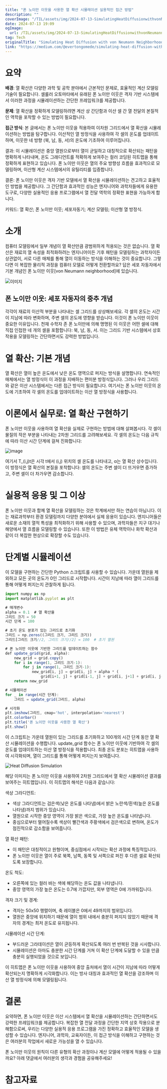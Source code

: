 ```yaml
---
title: "폰 노이만 이웃을 사용한 열 확산 시뮬레이션 실용적인 접근 방법"
description: ""
coverImage: "/TIL/assets/img/2024-07-13-SimulatingHeatDiffusionwithvonNeumannNeighborhoodAPracticalApproach_0.png"
date: 2024-07-13 19:09
ogImage: 
  url: /TIL/assets/img/2024-07-13-SimulatingHeatDiffusionwithvonNeumannNeighborhoodAPracticalApproach_0.png
tag: Tech
originalTitle: "Simulating Heat Diffusion with von Neumann Neighborhood: A Practical Approach"
link: "https://medium.com/@evertongomede/simulating-heat-diffusion-with-von-neumann-neighborhood-a-practical-approach-46802c877468"
---
```



# 요약

**배경**: 열 확산은 다양한 과학 및 공학 분야에서 근본적인 문제로, 효율적인 계산 모델링 기술이 필요합니다. 셀룰러 오토마타에서 유래된 폰 노이만 이웃은 격자 기반 시스템에서 이러한 과정을 시뮬레이션하는 간단한 프레임워크를 제공합니다.

**문제**: 열 확산을 정확하게 모델링하려면 계산 상 간단함과 이산 셀 간 열 전달의 본질적인 역학을 포착할 수 있는 방법이 필요합니다.

**접근 방식**: 본 글에서는 폰 노이만 이웃을 적용하여 이차원 그리드에서 열 확산을 시뮬레이션하는 방법을 탐구합니다. 이산적인 열 방정식을 사용하여 각 셀의 온도를 업데이트하며, 이웃한 네 방향 (북, 남, 동, 서)의 온도에 기초하여 이루어집니다.

<!-- TIL 수평 -->
<ins class="adsbygoogle"
     style="display:block"
     data-ad-client="ca-pub-4877378276818686"
     data-ad-slot="1549334788"
     data-ad-format="auto"
     data-full-width-responsive="true"></ins>
<script>
(adsbygoogle = window.adsbygoogle || []).push({});
</script>

결과: 이 시뮬레이션은 중앙 열원으로부터 열이 균일하고 대칭적으로 확산되는 패턴을 명확하게 나타내며, 온도 그래디언트를 적확하게 보여주는 컬러 코딩된 히트맵을 통해 정확하게 표현하고 있습니다. 폰 노이만 이웃은 열의 주요 방향성 흐름을 효과적으로 모델링하며, 이산형 계산 시스템에서의 유틸리티를 입증합니다.

결론: 폰 노이만 이웃은 격자 기반 모델에서 열 확산을 시뮬레이션하는 견고하고 효율적인 방법을 제공합니다. 그 간단함과 효과적인 성능은 엔지니어와 과학자들에게 유용한 도구로, 다양한 실용적인 응용 프로그램에서 열 전달 역학의 정확한 표현을 가능하게 합니다.

키워드: 열 확산; 폰 노이만 이웃; 세포자동기; 계산 모델링; 이산형 열 방정식.

# 소개

<!-- TIL 수평 -->
<ins class="adsbygoogle"
     style="display:block"
     data-ad-client="ca-pub-4877378276818686"
     data-ad-slot="1549334788"
     data-ad-format="auto"
     data-full-width-responsive="true"></ins>
<script>
(adsbygoogle = window.adsbygoogle || []).push({});
</script>

컴퓨터 모델링에서 일부 개념이 열 확산만큼 광범위하게 적용되는 것은 없습니다. 열 확산은 재료의 열 속성을 최적화하려는 엔지니어이든 기후 패턴을 모델링하는 과학자이든 상관없이, 서로 다른 매체를 통해 열이 이동하는 방식을 이해하는 것이 중요합니다. 그렇다면 이 복잡한 물리적 과정을 컴퓨터 모델로 어떻게 전환할까요? 답은 세포 자동자에서 기본 개념인 폰 노이만 이웃[von Neumann neighborhood]에 있습니다.

![이미지](/TIL/assets/img/2024-07-13-SimulatingHeatDiffusionwithvonNeumannNeighborhoodAPracticalApproach_0.png)

## 폰 노이만 이웃: 세포 자동자의 중추 개념

각각이 재료의 이산적 부분을 나타내는 셀 그리드를 상상해보세요. 각 셀의 온도는 시간이 지남에 따라 변화하며, 주변 셀의 온도에 영향을 받습니다. 이것이 폰 노이만 이웃이 중요한 이유입니다. 천재 수학자 존 폰 노이만에 의해 명명된 이 이웃은 어떤 셀에 대해 직접 인접한 네 개의 셀을 포함합니다: 북, 남, 동, 서. 이는 그리드 기반 시스템에서 상호 작용을 모델링하는 간단하면서도 강력한 방법입니다.

<!-- TIL 수평 -->
<ins class="adsbygoogle"
     style="display:block"
     data-ad-client="ca-pub-4877378276818686"
     data-ad-slot="1549334788"
     data-ad-format="auto"
     data-full-width-responsive="true"></ins>
<script>
(adsbygoogle = window.adsbygoogle || []).push({});
</script>

# 열 확산: 기본 개념

열 확산은 열이 높은 온도에서 낮은 온도 영역으로 퍼지는 방식을 설명합니다. 연속적인 매체에서는 열 방정식이 이 과정을 지배하는 편미분 방정식입니다. 그러나 우리 그리드와 같은 이산 시스템에서는 다른 접근 방식이 필요합니다. 여기서는 폰 노이만 이웃의 온도에 기초하여 각 셀의 온도를 업데이트하는 이산 열 방정식을 사용합니다.

# 이론에서 실무로: 열 확산 구현하기

폰 노이만 이웃을 사용하여 열 확산을 실제로 구현하는 방법에 대해 살펴봅시다. 각 셀이 물질의 작은 부분을 나타내는 2차원 그리드를 고려해보세요. 각 셀의 온도는 다음 규칙에 따라 이산 시간 단계에 걸쳐 진화합니다:

<!-- TIL 수평 -->
<ins class="adsbygoogle"
     style="display:block"
     data-ad-client="ca-pub-4877378276818686"
     data-ad-slot="1549334788"
     data-ad-format="auto"
     data-full-width-responsive="true"></ins>
<script>
(adsbygoogle = window.adsbygoogle || []).push({});
</script>

![image](/TIL/assets/img/2024-07-13-SimulatingHeatDiffusionwithvonNeumannNeighborhoodAPracticalApproach_1.png)

여기서 T_(i,j)t은 시각 t에서 (i,j) 위치의 셀 온도를 나타내고, α는 열 확산 상수입니다. 이 방정식은 열 확산의 본질을 포착합니다: 셀의 온도는 주변 셀이 더 뜨거우면 증가하고, 주변 셀이 더 차가우면 감소합니다.

# 실용적 응용 및 그 이상

폰 노이만 이웃과 함께 열 확산을 모델링하는 것은 학계에서만 하는 연습이 아닙니다. 이는 재료과학부터 환경 모델링까지 다양한 분야에서 실제 응용이 있습니다. 엔지니어들은 새로운 소재의 열적 특성을 최적화하기 위해 사용할 수 있으며, 과학자들은 지구 대기나 해양에서 열 흐름을 모델링할 수 있습니다. 또한 이 방법은 유체 역학이나 화학 확산과 같이 더 복잡한 현상으로 확장할 수도 있습니다.

<!-- TIL 수평 -->
<ins class="adsbygoogle"
     style="display:block"
     data-ad-client="ca-pub-4877378276818686"
     data-ad-slot="1549334788"
     data-ad-format="auto"
     data-full-width-responsive="true"></ins>
<script>
(adsbygoogle = window.adsbygoogle || []).push({});
</script>

# 단계별 시뮬레이션

이 모델을 구현하는 간단한 Python 스크립트를 사용할 수 있습니다. 가운데 열원을 제외하고 모든 곳의 온도가 0인 그리드로 시작합니다. 시간이 지남에 따라 열이 그리드를 통해 어떻게 퍼지는지 관찰하게 됩니다.

```js
import numpy as np
import matplotlib.pyplot as plt

# 매개변수
alpha = 0.1  # 열 확산율
그리드 크기 = 50
시간 단계 = 100

# 초기 온도 분포가 있는 그리드로 초기화
그리드 = np.zeros((그리드 크기, 그리드 크기))
그리드[그리드 크기//2, 그리드 크기//2] = 100  # 초기 열원

# 폰 노이만 이웃에 기반한 그리드를 업데이트하는 함수
def update_grid(grid, alpha):
    new_grid = grid.copy()
    for i in range(1, 그리드 크기-1):
        for j in range(1, 그리드 크기-1):
            new_grid[i, j] = grid[i, j] + alpha * (
                grid[i+1, j] + grid[i-1, j] + grid[i, j+1] + grid[i, j-1] - 4*grid[i, j])
    return new_grid

# 시뮬레이션
for _ in range(시간 단계):
    그리드 = update_grid(그리드, alpha)

# 시각화
plt.imshow(그리드, cmap='hot', interpolation='nearest')
plt.colorbar()
plt.title('폰 노이만 이웃을 사용한 열 확산')
plt.show()
```

이 스크립트는 가운데 열원이 있는 그리드를 초기화하고 100개의 시간 단계 동안 열 확산 시뮬레이션을 수행합니다. update_grid 함수는 폰 노이만 이웃에 기반하여 각 셀의 온도를 업데이트하는 이산 열 방정식을 적용합니다. 최종 온도 분포는 히트맵을 사용하여 시각화되며, 열이 그리드를 통해 어떻게 퍼지는지 보여줍니다.

<!-- TIL 수평 -->
<ins class="adsbygoogle"
     style="display:block"
     data-ad-client="ca-pub-4877378276818686"
     data-ad-slot="1549334788"
     data-ad-format="auto"
     data-full-width-responsive="true"></ins>
<script>
(adsbygoogle = window.adsbygoogle || []).push({});
</script>

![Heat Diffusion Simulation](/TIL/assets/img/2024-07-13-SimulatingHeatDiffusionwithvonNeumannNeighborhoodAPracticalApproach_2.png)

해당 이미지는 폰 노이만 이웃을 사용하여 2차원 그리드에서 열 확산 시뮬레이션 결과를 보여주는 히트맵입니다. 이 히트맵의 해석은 다음과 같습니다:

색상 그라디언트:

- 색상 그라디언트는 검은색(낮은 온도를 나타냄)에서 밝은 노란색/흰색(높은 온도를 나타냄)까지 범위가 있습니다.
- 열원으로 시작한 중앙 영역이 가장 밝은 색으로, 가장 높은 온도를 나타냅니다.
- 중심으로부터 멀어질수록 색상이 빨간색과 주황색에서 검은색으로 변하며, 온도가 점진적으로 감소함을 보여줍니다.

<!-- TIL 수평 -->
<ins class="adsbygoogle"
     style="display:block"
     data-ad-client="ca-pub-4877378276818686"
     data-ad-slot="1549334788"
     data-ad-format="auto"
     data-full-width-responsive="true"></ins>
<script>
(adsbygoogle = window.adsbygoogle || []).push({});
</script>

열 확산 패턴:

- 이 패턴은 대칭적이고 원형이며, 중심점에서 시작되는 확산 과정에 특징적입니다.
- 폰 노이만 이웃은 열이 주로 북쪽, 남쪽, 동쪽 및 서쪽으로 퍼진 후 다른 셀로 확산되도록 보장합니다.

온도 척도:

- 오른쪽에 있는 컬러 바는 색에 해당하는 온도 값을 나타냅니다.
- 중앙 영역의 가장 높은 온도는 0.7에 가깝지만, 외부 영역은 0에 가까워집니다.

<!-- TIL 수평 -->
<ins class="adsbygoogle"
     style="display:block"
     data-ad-client="ca-pub-4877378276818686"
     data-ad-slot="1549334788"
     data-ad-format="auto"
     data-full-width-responsive="true"></ins>
<script>
(adsbygoogle = window.adsbygoogle || []).push({});
</script>

격자 크기 및 경계:

- 격자는 50x50 행렬이며, 축 레이블은 0에서 49까지의 범위입니다.
- 열원은 중앙에 위치하기 때문에 열이 범위 내에서 충분히 퍼지지 않았기 때문에 격자의 경계는 최저 온도로 유지됩니다.

시뮬레이션 시간 단계:

- 부드러운 그라데이션은 열이 균등하게 확산되도록 여러 번 반복된 것을 시사합니다.
- 시뮬레이션은 아마도 충분한 시간 단계를 거쳐 이 확산 단계에 도달할 수 있을 만큼 충분히 실행되었을 것으로 보입니다.

<!-- TIL 수평 -->
<ins class="adsbygoogle"
     style="display:block"
     data-ad-client="ca-pub-4877378276818686"
     data-ad-slot="1549334788"
     data-ad-format="auto"
     data-full-width-responsive="true"></ins>
<script>
(adsbygoogle = window.adsbygoogle || []).push({});
</script>

이 히트맵은 폰 노이만 이웃을 사용하여 중앙 출처에서 열이 시간이 지남에 따라 어떻게 확산되는지 명확하게 시각화합니다. 이는 방사 대칭과 효과적인 열 확산을 강조하며 이산 열 방정식에 의해 모델링됩니다.

# 결론

요약하면, 폰 노이만 이웃은 이산 시스템에서 열 확산을 시뮬레이션하는 간단하면서도 강력한 프레임워크를 제공합니다. 복잡한 열 전달 과정을 간단한 지역 상호 작용으로 분해함으로써, 우리는 다양한 실용적 응용 프로그램을 가진 정확하고 효율적인 모델을 생성할 수 있습니다. 엔지니어, 과학자, 교육자이든, 이 접근 방식을 이해하고 구현하는 것은 여러분의 작업에서 새로운 가능성을 열 수 있습니다.

폰 노이만 이웃의 원칙이 다른 유형의 확산 과정이나 계산 모델에 어떻게 적용될 수 있을까요? 아래 댓글에서 여러분의 생각과 경험을 공유해주세요!

<!-- TIL 수평 -->
<ins class="adsbygoogle"
     style="display:block"
     data-ad-client="ca-pub-4877378276818686"
     data-ad-slot="1549334788"
     data-ad-format="auto"
     data-full-width-responsive="true"></ins>
<script>
(adsbygoogle = window.adsbygoogle || []).push({});
</script>

# 참고자료